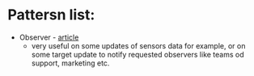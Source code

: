 # Pattersn list:

- Observer - [article](https://medium.com/@kroolar/design-patterns-in-ruby-observer-fb9aff359dbc)
  - very useful on some updates of sensors data for example, or on some target update to notify requested observers like teams od support, marketing etc.
